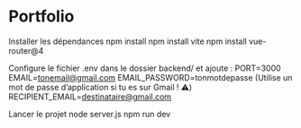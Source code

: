 # Portfolio

Installer les dépendances
    npm install
    npm install vite
    npm install vue-router@4 

Configure le fichier .env dans le dossier backend/ et ajoute :
    PORT=3000
    EMAIL=tonemail@gmail.com
    EMAIL_PASSWORD=tonmotdepasse    (Utilise un mot de passe d’application si tu es sur Gmail ! ⚠️)
    RECIPIENT_EMAIL=destinataire@gmail.com
    

Lancer le projet
    node server.js
    npm run dev
